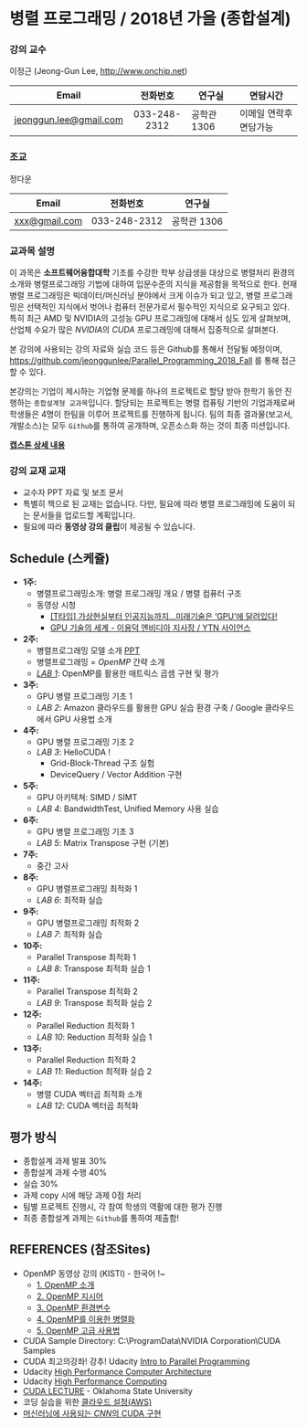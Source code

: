 # 병렬 프로그래밍 / 2018년 가을 (종합설계)

### 강의 교수
 이정근 (Jeong-Gun Lee, http://www.onchip.net)
 
| Email | 전화번호 | 연구실 | 면담시간 |
| :---: | :---: | ------ | ----- |
| jeonggun.lee@gmail.com | 033-248-2312 | 공학관 1306 | 이메일 연락후 면담가능 |

### 조교
 정다운

| Email | 전화번호 | 연구실 |
| :---: | :---: | ------ |
| xxx@gmail.com | 033-248-2312 | 공학관 1306 |

### 교과목 설명
이 과목은 **소프트웨어융합대학** 기초를 수강한 학부 상급생을 대상으로 병렬처리 환경의 소개와 병렬프로그래밍 기법에 대하여 입문수준의 지식을 제공함을 목적으로 한다. 현재 병렬 프로그래밍은 빅데이터/머신러닝 분야에서 크게 이슈가 되고 있고, 병렬 프로그래밍은 선택적인 지식에서 벗어나 컴퓨터 전문가로서 필수적인 지식으로 요구되고 있다. 특히 최근 AMD 및 NVIDIA의 고성능 GPU 프로그래밍에 대해서 심도 있게 살펴보며, 산업체 수요가 많은 *NVIDIA*의 *CUDA* 프로그래밍에 대해서 집중적으로 살펴본다.

본 강의에 사용되는 강의 자료와 실습 코드 등은 Github를 통해서 전달될 예정이며, https://github.com/jeonggunlee/Parallel_Programming_2018_Fall 를 통해 접근할 수 있다.

본강의는 기업이 제시하는 기업형 문제를 하나의 프로젝트로 할당 받아 한학기 동안 진행하는 ```종합설계형 교과목```입니다. 할당되는 프로젝트는 병렬 컴퓨팅 기반의 기업과제로써 학생들은 4명이 한팀을 이루어 프로젝트를 진행하게 됩니다. 팀의 최종 결과물(보고서, 개발소스)는 모두 ```Github```를 통하여 공개하며, 오픈소스화 하는 것이 최종 미션입니다.

**[캡스톤 상세 내용](https://github.com/jeonggunlee/Parallel_Programming_2018_Fall/blob/master/Capstone/readme.md)**

### 강의 교재 교재
  - 교수자 PPT 자료 및 보조 문서
  - 특별히 책으로 된 교재는 없습니다. 다만, 필요에 따라 병렬 프로그래밍에 도움이 되는 문서들을 업로드할 계획입니다.
  - 필요에 따라 **동영상 강의 클립**이 제공될 수 있습니다.
  
## Schedule (스케쥴)
  - **1주:**
    -	병렬프로그래밍소개: 병렬 프로그래밍 개요 / 병렬 컴퓨터 구조
    - 동영상 시청
        - [[T타임] 가상현실부터 인공지능까지…미래기술은 ‘GPU’에 달려있다!](https://www.youtube.com/watch?v=srLim-zAAIs)
        - [GPU 기술의 세계 - 이용덕 엔비디아 지사장 / YTN 사이언스](https://www.youtube.com/watch?v=34uW5k77AOA)
  - **2주:**
    - 병렬프로그래밍 모델 소개 [PPT](https://github.com/jeonggunlee/Parallel_Programming_2018_Fall/blob/master/PPTs/Intro_PC_Under.pdf)
    -	병렬프로그래밍 = *OpenMP* 간략 소개
    - *[LAB 1](https://github.com/jeonggunlee/Parallel_Programming_2018_Fall/blob/master/LAB/Lab1/openmp.md)*: OpenMP를 활용한 매트릭스 곱셈 구현 및 평가
  - **3주:**
    -	GPU 병렬 프로그래밍 기초 1
    - *LAB 2*: Amazon 클라우드를 활용한 GPU 실습 환경 구축 / Google 클라우드에서 GPU 사용법 소개
  - **4주:**
    -	GPU 병렬 프로그래밍 기초 2
    - *LAB 3*: HelloCUDA !
       - Grid-Block-Thread 구조 실험
       - DeviceQuery / Vector Addition 구현
  - **5주:**
    -	GPU 아키텍쳐: SIMD / SIMT
    - *LAB 4*: BandwidthTest, Unified Memory 사용 실습
  - **6주:**
    -	GPU 병렬 프로그래밍 기초 3
    - *LAB 5*: Matrix Transpose 구현 (기본)
  - **7주:**
    -	중간 고사
  - **8주:**
    -	GPU 병렬프로그래밍 최적화 1
    - *LAB 6*: 최적화 실습
  - **9주:**
    -	GPU 병렬프로그래밍 최적화 2
    - *LAB 7*: 최적화 실습
  - **10주:**
    -	Parallel Transpose 최적화 1
    - *LAB 8*: Transpose 최적화 실습 1
  - **11주:**
    -	Parallel Transpose 최적화 2
    - *LAB 9*: Transpose 최적화 실습 2
  - **12주:**
    -	Parallel Reduction 최적화 1
    - *LAB 10*: Reduction 최적화 실습 1
  - **13주:**
    -	Parallel Reduction 최적화 2
    - *LAB 11*: Reduction 최적화 실습 2
  - **14주:**
    -	병렬 CUDA 벡터곱 최적화 소개
    - *LAB 12*: CUDA 벡터곱 최적화 

## 평가 방식
  - 종합설계 과제 발표 30%
  - 종합설계 과제 수행 40%
  - 실습 30%
  - 과제 copy 시에 해당 과제 0점 처리
  - 팀별 프로젝트 진행시, 각 참여 학생의 역활에 대한 평가 진행
  - 최종 종합설계 과제는 ```Github```를 통하여 제출함!

## REFERENCES (참조Sites)
  - OpenMP 동영상 강의 (KISTI) - 한국어 !~
     - [1. OpenMP 소개](https://www.youtube.com/watch?v=6rXJneScWFM)
     - [2. OpenMP 지시어](https://www.youtube.com/watch?v=_K8PTVYjDmc)
     - [3. OpenMP 환경변수](https://www.youtube.com/watch?v=LKrEWu_5dSQ&t=137s)
     - [4. OpenMP를 이용한 병렬화](https://www.youtube.com/watch?v=xuEo51976d8)
     - [5. OpenMP 고급 사용법](https://www.youtube.com/watch?v=LP3IuENi17M)
  - CUDA Sample Directory: C:\ProgramData\NVIDIA Corporation\CUDA Samples
  - CUDA 최고의강좌! 강추! Udacity [Intro to Parallel Programming](https://www.youtube.com/watch?v=F620ommtjqk&list=PLAwxTw4SYaPnFKojVQrmyOGFCqHTxfdv2)
  - Udacity [High Performance Computer Architecture](https://www.youtube.com/watch?v=tawb_aeYQ2g&list=PLAwxTw4SYaPmqpjgrmf4-DGlaeV0om4iP&index=1)
  - Udacity [High Performance Computing](https://www.youtube.com/watch?v=grD5en6_IiQ&list=PLAwxTw4SYaPk8NaXIiFQXWK6VPnrtMRXC)
  - [CUDA LECTURE](https://www.youtube.com/watch?v=sxhvmTveO2A) - Oklahoma State University
  - 코딩 실습을 위한 [클라우드 설정(AWS)](https://github.com/jeonggunlee/CUDATeaching/blob/master/gpu4cloud.md) 
  - [머신러닝에 사용되는 *CNN*의 CUDA 구현](https://sites.google.com/site/5kk73gpu2013/assignment/cnn)
